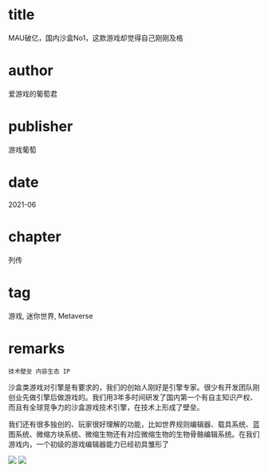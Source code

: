 # title
MAU破亿，国内沙盒No1，这款游戏却觉得自己刚刚及格

# author
爱游戏的葡萄君

# publisher
游戏葡萄

# date
2021-06

# chapter
列传

# tag
游戏, 迷你世界, Metaverse

# remarks

`技术壁垒 内容生态 IP`


沙盒类游戏对引擎是有要求的，我们的创始人刚好是引擎专家。很少有开发团队刚创业先做引擎后做游戏的。我们用3年多时间研发了国内第一个有自主知识产权、而且有全球竞争力的沙盒游戏技术引擎，在技术上形成了壁垒。



我们还有很多独创的、玩家很好理解的功能，比如世界规则编辑器、载具系统、蓝图系统、微缩方块系统、微缩生物还有对应微缩生物的生物骨骼编辑系统。在我们游戏内，一个初级的游戏编辑器能力已经初具雏形了

![](imgs/2021-06-11-08-42-02.png)
![](imgs/2021-06-11-08-42-17.png)
